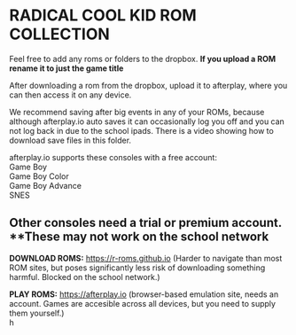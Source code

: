 # **RADICAL COOL KID ROM COLLECTION**
  
Feel free to add any roms or folders to the dropbox.  **If you upload a ROM rename it to just the game title**

After downloading a rom from the dropbox, upload it to afterplay, where you can then access it on any device.  

We recommend saving after big events in any of your ROMs, because although afterplay.io auto saves it can occasionally log you off and you can not log back in due to the school ipads. There is a video showing how to download save files in this folder.
  
afterplay.io supports these consoles with a free account:  
Game Boy  
Game Boy Color  
Game Boy Advance  
SNES  
  
Other consoles need a trial or premium account. **These may not work on the school network
---

**DOWNLOAD ROMS:** https://r-roms.github.io (Harder to navigate than most ROM sites, but poses significantly less risk of downloading something harmful. Blocked on the school network.)  

**PLAY ROMS:** https://afterplay.io (browser-based emulation site, needs an account. Games are accesible across all devices, but you need to supply them yourself.)  
h
